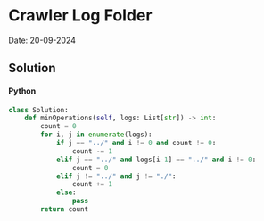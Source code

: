 
# Crawler Log Folder

Date: 20-09-2024

## Solution
#### Python
```python
class Solution:
    def minOperations(self, logs: List[str]) -> int:
        count = 0
        for i, j in enumerate(logs):
            if j == "../" and i != 0 and count != 0:
                count -= 1
            elif j == "../" and logs[i-1] == "../" and i != 0:
                count = 0
            elif j != "../" and j != "./":
                count += 1
            else:
                pass
        return count
```
        